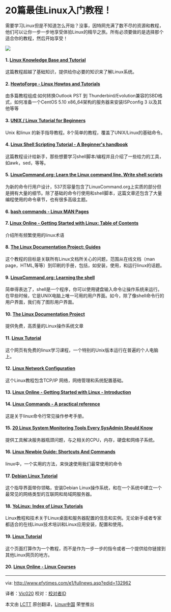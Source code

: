 20篇最佳Linux入门教程！
================================================================================
需要学习Linux但是不知道怎么开始？没事，因特网充满了数不尽的资源和教程，他们可以让你一步一步地享受体验Linux的精华之旅。所有必须要做的是选择那个适合你的教程，然后开始享受！

![](http://www.efytimes.com/admin/useradmin/photo/XdLx24932PM3182014.jpg)

#### 1. [Linux Knowledge Base and Tutorial][1] ####

这篇教程超越了基础知识，提供给你必要的知识来了解Linux系统。

#### 2. [HowtoForge - Linux Howtos and Tutorials][2] ####

由多篇教程组成:如何转换Outlook PST 到 Thunderbird/Evolution兼容的SBD格式，如何准备一个CentOS 5.10 x86_64架构的服务器来安装ISPconfig 3 以及其他等等

#### 3. [UNIX / Linux Tutorial for Beginners][3] ####

Unix 和linux 的新手指导教程。8个简单的教程，覆盖了UNIX/Linux的基础命令。

#### 4. [Linux Shell Scripting Tutorial - A Beginner's handbook][4] ####

这篇教程设计给新手，那些想要学习shell脚本/编程并且介绍了一些给力的工具，如awk，sed，等等。

#### 5. [LinuxCommand.org: Learn the Linux command line. Write shell scripts][5] ####

为新的命令行用户设计，537页容量包含了LinuxCommand.org上实质的部分但是拥有大量的细节。除了基础的命令行使用和shell脚本，这篇文章还包含了大量编程使用的命令章节，也有很多高级主题。

#### 6. [bash commands - Linux MAN Pages][6] ####

#### 7. [Linux Online - Getting Started with Linux: Table of Contents][7] ####

介绍所有频繁使用的linux术语

#### 8. [The Linux Documentation Project: Guides][8] ####

这个教程的目标是关联所有Linux文档所关心的问题，范围从在线文档（man page，HTML,等等）到印刷的手册，包括，如安装，使用，和运行linux的话题。

#### 9. [LinuxCommand.org: Learning the shell][9] ####

简单得表达了，shell是一个程序，你可以使用键盘输入命令让操作系统来运行。在早些时候，它是UNIX电脑上唯一可用的用户界面。如今，除了像shell命令行的用户界面，我们有了图形用户界面。

#### 10. [The Linux Documentation Project][10] ####

提供免费，高质量的Linux操作系统文章

#### 11. [Linux Tutorial][11] ####

这个网页有免费的linux学习课程，一个特别的Unix版本运行在普遍的个人电脑上。

#### 12. [Linux Network Configuration][12] ####

这个Linux教程包含TCP/IP 网络，网络管理和系统配置基础。

#### 13. [Linux Online - Getting Started with Linux - Introduction][13] ####

#### 14. [Linux Commands - A practical reference][14] ####

这是关于linux命令行常见操作参考手册。

#### 15. [20 Linux System Monitoring Tools Every SysAdmin Should Know][15] ####

提供工具解决服务器瓶颈问题，与之相关的CPU，内存，硬盘和网络子系统。

#### 16. [Linux Newbie Guide: Shortcuts And Commands][16] ####

linux中，一个实用的方法，来快速使用我们最常使用的命令

#### 17. [Debian Linux Tutorial][17] ####

这个指导界面带你领略，安装Debian Linux操作系统，和在一个系统中建立一个最常见的网络类型的互联网和局域网服务器。

#### 18. [YoLinux: Index of Linux Tutorials][18] ####

Linux教程和技术关于Linux桌面和服务器配置的信息和实例。无论新手或者专家都适合的在线Linux技术培训和Linux应用安装，配置和使用。

#### 19. [Linux Tutorial][19] ####

这个页面打算作为一个教程，而不是作为一步一步的指令或者一个提供给你链接到其他Linux网页的地方。

#### 20. [Linux Online - Linux Courses][20] ####

--------------------------------------------------------------------------------

via: http://www.efytimes.com/e1/fullnews.asp?edid=132962

译者：[Vic020](http://www.vicyu.net) 校对：[校对者ID](https://github.com/校对者ID)

本文由 [LCTT](https://github.com/LCTT/TranslateProject) 原创翻译，[Linux中国](http://linux.cn/) 荣誉推出

[1]:http://www.linux-tutorial.info/
[2]:http://www.howtoforge.com/
[3]:http://www.ee.surrey.ac.uk/Teaching/Unix/
[4]:http://www.freeos.com/guides/lsst/
[5]:http://www.linuxcommand.org/
[6]:http://ss64.com/bash/
[7]:http://www.linux.org/
[8]:http://www.tldp.org/guides.html
[9]:http://www.linuxcommand.org/learning_the_shell.php
[10]:http://www.tldp.org/
[11]:http://www.lowfatlinux.com/
[12]:http://www.yolinux.com/TUTORIALS/LinuxTutorialNetworking.html
[13]:http://www.linux.org/
[14]:http://www.pixelbeat.org/cmdline.html
[15]:http://www.cyberciti.biz/tips/top-linux-monitoring-tools.html
[16]:http://www.unixguide.net/linux/linuxshortcuts.shtml
[17]:http://www.aboutdebian.com/
[18]:http://www.yolinux.com/TUTORIALS/
[19]:http://www.linux-tutorial.info/modules.php?name=MContent&pageid=224
[20]:http://www.linux.org/
